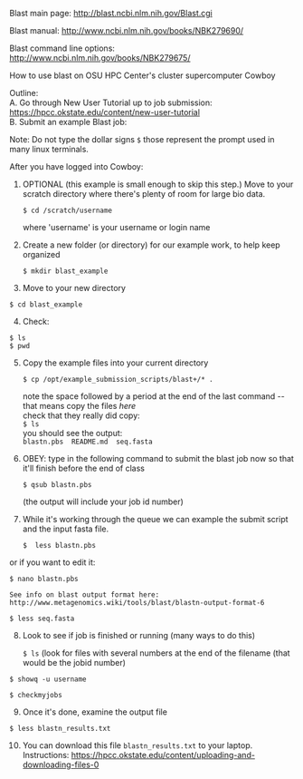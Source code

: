 Blast main page: http://blast.ncbi.nlm.nih.gov/Blast.cgi 

Blast manual: http://www.ncbi.nlm.nih.gov/books/NBK279690/ 

Blast command line options: http://www.ncbi.nlm.nih.gov/books/NBK279675/ 



How to use blast on OSU HPC Center's cluster supercomputer Cowboy

Outline:  
A. Go through New User Tutorial up to job submission: https://hpcc.okstate.edu/content/new-user-tutorial  
B. Submit an example Blast job: 
 
Note: Do not type the dollar signs `$` those represent the prompt used in many linux terminals.

After you have logged into Cowboy:
    

1. OPTIONAL (this example is small enough to skip this step.) Move to your scratch directory where there's plenty of room for large bio data.

   `$ cd /scratch/username`

   where 'username' is your username or login name 

2. Create a new folder (or directory) for our example work, to help keep organized

   `$ mkdir blast_example`

3. Move to your new directory

  `$ cd blast_example`

4.  Check:
    
  `$ ls `   
  `$ pwd`

5. Copy the example files into your current directory

   `$ cp /opt/example_submission_scripts/blast+/* .`

   note the space followed by a period at the end of the last command -- that means copy the files *here*  
   check that they really did copy:  
   `$ ls`   
   you should see the output:   
   `blastn.pbs  README.md  seq.fasta`

   

6. OBEY:  type in the following command to submit the blast job now so that it'll finish before the end of class

   `$ qsub blastn.pbs`

   (the output will include your job id number)

7. While it's working through the queue we can example the submit script and the input fasta file.

   `$  less blastn.pbs`

  or if you want to edit it:
    
   `$ nano blastn.pbs`
   
    See info on blast output format here: http://www.metagenomics.wiki/tools/blast/blastn-output-format-6 

   `$ less seq.fasta`

8. Look to see if job is finished or running (many ways to do this)

   `$ ls`
  (look for files with several numbers at the end of the filename (that would be the jobid number)

  `$ showq -u username`

  `$ checkmyjobs`

9.  Once it's done, examine the output file

  `$ less blastn_results.txt `


10.  You can download this file `blastn_results.txt` to your laptop.  Instructions: https://hpcc.okstate.edu/content/uploading-and-downloading-files-0  




    
